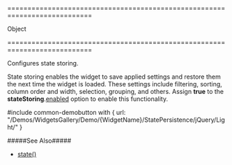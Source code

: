 ===========================================================================
<!--type-->Object<!--/type-->
===========================================================================

<!--shortDescription-->
Configures state storing.
<!--/shortDescription-->

<!--fullDescription-->
State storing enables the widget to save applied settings and restore them the next time the widget is loaded. These settings include filtering, sorting, column order and width, selection, grouping, and others. Assign **true** to the **stateStoring**.[enabled]({basewidgetpath}/Configuration/stateStoring/#enabled) option to enable this functionality.

#include common-demobutton with {
    url: "/Demos/WidgetsGallery/Demo/{WidgetName}/StatePersistence/jQuery/Light/"
}

#####See Also#####
- [state()]({basewidgetpath}/Methods/#state)
<!--/fullDescription-->